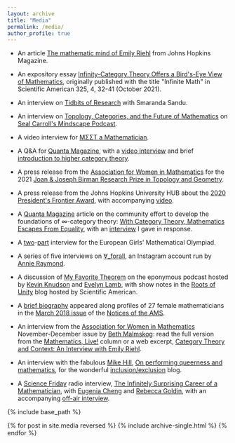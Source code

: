 ```yaml
---
layout: archive
title: "Media"
permalink: /media/
author_profile: true
---
```


* An article [The mathematic mind of Emily Riehl](https://hub.jhu.edu/magazine/2021/winter/emily-riehl-category-theory/) from Johns Hopkins Magazine.

* An expository essay [Infinity-Category Theory Offers a Bird's-Eye View of Mathematics](https://www.scientificamerican.com/article/infinity-category-theory-offers-a-birds-eye-view-of-mathematics/), originally published with the title "Infinite Math" in Scientific American 325, 4, 32-41 (October 2021).


* An interview on [Tidbits of Research](https://tidbitsofresearch.podbean.com/e/episode-14-emily-riehl/) with Smaranda Sandu.

* An interview on [Topology, Categories, and the Future of Mathematics](https://www.preposterousuniverse.com/podcast/2021/05/10/146-emily-riehl-on-topology-categories-and-the-future-of-mathematics/) on [Seal Carroll's Mindscape Podcast](https://www.preposterousuniverse.com/podcast/).

* A video interview for [ΜΣΣΤ a Mathematician](https://youtu.be/eU6dIdJtjNI).

* A Q&amp;A for [Quanta Magazine](https://www.quantamagazine.org/emily-riehl-conducts-the-mathematical-orchestra-from-the-middle-20200902/), with a [video interview](https://youtu.be/qZzSFp0LDUQ) and brief [introduction to higher category theory](https://youtu.be/QpDTcefoWEQ).

* A press release from the [Association for Women in Mathematics](href=https://awm-math.org/) for the 2021 [Joan &amp; Joseph Birman Research Prize in Topology and Geometry](https://emilyriehl.github.io/files/Birman.pdf).

* A press release from the Johns Hopkins University HUB about the [2020 President's Frontier Award](https://hub.jhu.edu/2020/01/16/emily-riehl-mathematics-frontier-award-999-em1-art1-dtd-news/), with accompanying [video](https://youtu.be/hCh8Lr5z7YM).

* A [Quanta Magazine](https://www.quantamagazine.org/) article on the community effort to develop the foundations of &infin;-category theory: [With Category Theory, Mathematics Escapes From Equality](https://www.quantamagazine.org/with-category-theory-mathematics-escapes-from-equality-20191010/), with an [interview](https://www.ams.org/news?news_id=5594&expand=1) I gave in response.

* A [two](https://egmo2020.nl/2019/09/11/emily-riehl-pt-1/)-[part](href=https://egmo2020.nl/2019/09/18/emily-riehl-pt-2/) interview for the European Girls' Mathematical Olympiad.

* A series of five interviews on [&forall;\_forall](https://www.instagram.com/p/BvwAwzYh4N-/?utm_source=ig_web_copy_link), an Instagram account run by [Annie Raymond](http://people.math.umass.edu/~raymond/).

* A discussion of [My Favorite Theorem](https://kpknudson.com/my-favorite-theorem/2018/5/21/episode-19-emily-riehl) on the eponymous podcast hosted by [Kevin Knudson](https://kpknudson.com) and [Evelyn Lamb](http://www.evelynjlamb.com/about-me/), with show notes in the [Roots of Unity](https://blogs.scientificamerican.com/roots-of-unity/emily-riehls-favorite-theorem/) blog hosted by Scientific American.

* A [brief biography](https://emilyriehl.github.io/files/notices-women.pdf) appeared along profiles of 27 female mathematicians in the [March 2018 issue](http://www.ams.org/journals/notices/201803/rnoti-p248.pdf) of the [Notices of the AMS](http://www.ams.org/cgi-bin/notices/nxg.pl).

* An interview from the [Association for Women in Mathematics](https://awm-math.org/) November-December issue by [Beth Malmskog](https://malmskog.wordpress.com/about/): read the full version from the [Mathematics, Live!](https://emilyriehl.github.io/files/AWM-interview.pdf) column or a web excerpt, [Category Theory and Context: An Interview with Emily Riehl](https://blogs.ams.org/phdplus/2017/08/19/category-theory-and-context-an-interview-with-emily-riehl/).

* An interview with the fabulous [Mike Hill](https://www.math.ucla.edu/~mikehill/), [On performing queerness and mathematics](https://blogs.ams.org/inclusionexclusion/2017/10/09/on-performing-queerness-and-mathematics-emily-riehl-interviews-mike-hill/), for the wonderful [inclusion/exclusion](https://blogs.ams.org/inclusionexclusion/) blog.

* A [Science Friday](https://www.sciencefriday.com) radio interview, [The Infinitely Surprising Career of a Mathematician](https://www.sciencefriday.com/segments/the-infinitely-surprising-career-of-a-mathematician/), with [Eugenia Cheng](http://eugeniacheng.com/) and [Rebecca Goldin](http://math.gmu.edu/~rgoldin/), with an accompanying [off-air interview](https://www.sciencefriday.com/articles/women-taking-math-next-dimension/).





{% include base_path %}

{% for post in site.media reversed %}
  {% include archive-single.html %}
{% endfor %}
